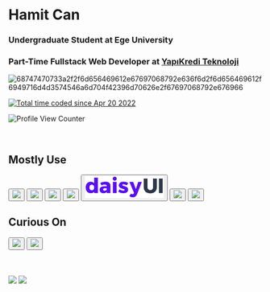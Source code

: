 <h1> Hamit Can </h1>
<h3> Undergraduate Student at Ege University </h3>
<h3> Part-Time Fullstack Web Developer at <a href='https://ykteknoloji.com.tr'> YapıKredi Teknoloji </a> </h3>

<div>
  
  ![68747470733a2f2f6d656469612e67697068792e636f6d2f6d656469612f6949716d4d3574546a6d704f42396d70626e2f67697068792e676966](https://user-images.githubusercontent.com/62203579/138698533-083ad68a-e7bc-4ab2-86c4-637a800be50e.gif)
  
  <div><a href="https://wakatime.com/@b40dc3b0-5e6b-407a-ace4-0e3330498433"><img src="https://wakatime.com/badge/user/b40dc3b0-5e6b-407a-ace4-0e3330498433.svg?style=for-the-badge" alt="Total time coded since Apr 20 2022" /></a>
  </div>

  ![Profile View Counter](https://komarev.com/ghpvc/?username=De3ph)  
  
  
</div>

<br />


<div>

  <h2>Mostly Use</h2>

  <div>
  <button>
    <a href='https://nextjs.org/'> 
      <img src='https://ui-lib.com/blog/wp-content/uploads/2021/12/nextjs-boilerplate-logo.png' width='72' />
    </a>
  </button>
  
  <button>
    <a href='https://reactjs.org/'>
      <img src='https://cdn.worldvectorlogo.com/logos/react-2.svg' width='72' />
    </a>
  </button>
  
  <button>
    <a href='https://chakra-ui.com/'>
      <img src='https://avatars.githubusercontent.com/u/54212428?v=4' width='72' />
    </a>
  </button>
  
  <button>
    <a href='https://tailwindcss.com'>
      <img src='https://res.cloudinary.com/arcjet-media/image/upload/v1608734952/z8hzeszc9eb3sp3vp3qc.jpg' width='72' />
    </a>
  </button>
  
   <button>
    <a href='https://daisyui.com'>
      <img src='https://raw.githubusercontent.com/saadeghi/files/main/daisyui/logo-4.svg' width='156' />
    </a>
  </button>
    
  <button>
    <a href='https://vitejs.dev/'>
      <img src='https://vitejs.dev/logo-with-shadow.png' width='72' />
    </a>
  </button>
  
  <button>
    <a href='https://spring.io/projects/spring-boot'>
    <img src='https://ucarecdn.com/df898380-25a5-4296-9633-0ed47a9c717d/-/autorotate/yes/' width='128' />
    </a>
  </button>
   
  </div>
  
  <div>
    <h2>Curious On</h2>
    <button>
    <a href='https://fresh.deno.dev/'>
      <img src='https://fresh.deno.dev/logo.svg?__frsh_c=9p158zj20v20' width='72' />
    </a>
  </button>
  <button>
    <a href='https://svelte.dev'>
    <img src='https://img.stackshare.io/service/6113/7exmJEg4_400x400.png' width='72' />
    </a>
  </button>
    
  </div>
  
  <br />
  <br />
  <br />
  
  
</div>
<div>
  <a href="https://wakatime.com/@b40dc3b0-5e6b-407a-ace4-0e3330498433"><img width='600' src="https://wakatime.com/share/@HCAN/808b94a7-37bd-4df9-94b0-3f409f899a04.svg"  /></a>
<a href="https://wakatime.com/@b40dc3b0-5e6b-407a-ace4-0e3330498433"><img width='600' src="https://wakatime.com/share/@HCAN/07411e8d-a555-456b-ad83-146e2d2d0bcf.svg"  /></a>
</div>


